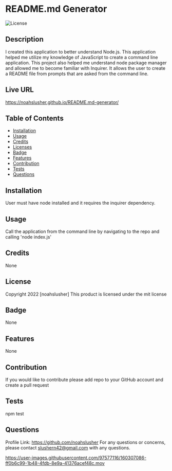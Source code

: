 # README.md Generator
  ![License](https://img.shields.io/badge/license-mit-blue.svg)
  ## Description
  I created this application to better understand Node.js. This application helped me utilize my knowledge of JavaScript to create a command line application. This project also helped me understand node package manager and allowed me to become familiar with Inquirer. It allows the user to create a README file from prompts that are asked from the command line.

  ## Live URL
  https://noahslusher.github.io/README.md-generator/

  ## Table of Contents
* [Installation](#Installation)
* [Usage](#Usage)
* [Credits](#Credits)
* [Licenses](#Licenses)
* [Badge](#Badge)
* [Features](#Features)
* [Contribution](#Contribution)
* [Tests](#Tests)
* [Questions](#Questions)


## Installation
  User must have node installed and it requires the inquirer dependency.
  
## Usage
  Call the application from the command line by navigating to the repo and calling 'node index.js'
  
## Credits
  None
  
## License
  Copyright 2022 [noahslusher]
  This product is licensed under the mit license
  
## Badge
  None
  
## Features
  None
  
## Contribution
  If you would like to contribute please add repo to your GitHub account and create a pull request
  
## Tests
  npm test
  
## Questions
  Profile Link: https://github.com/noahslusher
  For any questions or concerns, please contact slushern42@gmail.com with any questions.

https://user-images.githubusercontent.com/97577116/160307086-ff0b6c99-1b48-4fdb-8e9a-41376acef48c.mov
